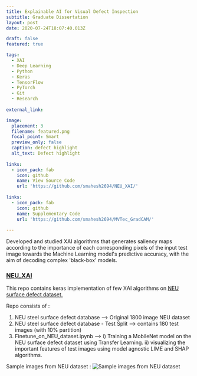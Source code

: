 ```yaml
---
title: Explainable AI for Visual Defect Inspection
subtitle: Graduate Dissertation
layout: post
date: 2020-07-24T18:07:40.013Z

draft: false
featured: true

tags:
  - XAI
  - Deep Learning
  - Python
  - Keras
  - TensorFlow
  - PyTorch
  - Git 
  - Research
  
external_link: 

image:
  placement: 3
  filename: featured.png
  focal_point: Smart
  preview_only: false
  caption: defect highlight
  alt_text: Defect highlight
  
links:
  - icon_pack: fab
    icon: github
    name: View Source Code 
    url: 'https://github.com/smahesh2694/NEU_XAI/'
    
links:
  - icon_pack: fab
    icon: github
    name: Supplementary Code 
    url: 'https://github.com/smahesh2694/MVTec_GradCAM/'
    
---
```


Developed and studied XAI algorithms that generates saliency maps according to the importance of each corresponding pixels of the input test image towards the Machine Learning model's predictive accuracy, with the aim of decoding complex 'black-box' models. 

### [NEU_XAI](https://github.com/smahesh2694/NEU_XAI/)

This repo contains keras implementation of few XAI algorithms on [NEU surface defect dataset.](http://faculty.neu.edu.cn/yunhyan/NEU_surface_defect_database.html)

Repo consists of :
<ol>
  <li>NEU steel surface defect database --> Original 1800 image NEU dataset</li>
  <li>NEU steel surface defect database - Test Split --> contains 180 test images (with 10% partition)</li>
  <li>Finetune_on_NEU_dataset.ipynb --> 
    i) Training a MobileNet model on the NEU surface defect dataset using Transfer Learning.
    ii) visualizing the important features of test images using model agnostic LIME and SHAP algorithms.</li>
</ol>

Sample images from NEU dataset :
![Sample images from NEU dataset](https://github.com/smahesh2694/NEU_XAI/blob/master/NEU_dataset%20image.jpeg?raw=true)

